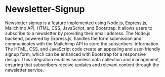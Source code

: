 # Newsletter-Signup
Newsletter signup is a feature implemented using Node.js, Express.js, Mailchimp API, HTML, CSS, JavaScript, and Bootstrap. It allows users to subscribe to a newsletter by providing their email address. 
The Node.js backend, powered by Express.js, handles the form submission and communicates with the Mailchimp API to store the subscribers' information.
The HTML, CSS, and JavaScript code create an appealing and user-friendly signup form, which can be enhanced with Bootstrap for a responsive design. This integration enables seamless data collection and management, ensuring that subscribers receive updates and relevant content through the newsletter service.
